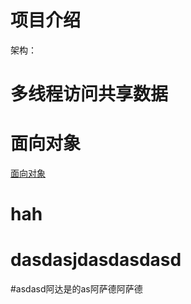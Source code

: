 
# 项目介绍
  架构：
# 多线程访问共享数据

# 面向对象
[面向对象](/0827美团面试（挂）.md#如何理解面向对象什么是面向对象设计SOLID原则)
# hah
# dasdasjdasdasdasd
#asdasd阿达是的as阿萨德阿萨德
